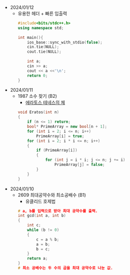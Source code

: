 - 2024/01/12
    - 유용한 헤더 + 빠른 입출력
      ```cpp
      #include<bits/stdc++.h>
      using namespace std;
    
      int main(){
          ios_base::sync_with_stdio(false);
          cin.tie(NULL); 
          cout.tie(NULL);
    
          int a;
          cin >> a;
          cout << a <<'\n';
          return 0;
      }
      ```
- 2024/01/11
    - 1987 소수 찾기 (B2)
        - [에라토스 테네스의 체](https://ko.wikipedia.org/wiki/%EC%97%90%EB%9D%BC%ED%86%A0%EC%8A%A4%ED%85%8C%EB%84%A4%EC%8A%A4%EC%9D%98_%EC%B2%B4)
        ```cpp
        void Eratos(int n)
        {
            if (n <= 1) return;
            bool* PrimeArray = new bool[n + 1];
            for (int i = 2; i <= n; i++)
                PrimeArray[i] = true;
            for (int i = 2; i * i <= n; i++)
            {
                if (PrimeArray[i])
                {
                    for (int j = i * i; j <= n; j += i)
                        PrimeArray[j] = false;
                }
            }
        }
        ```
- 2024/01/10
    - 2609 최대공약수와 최소공배수 (B1)
        - 유클리드 호제법
        ```cpp
        # a, b를 입력으로 받아 최대 공약수를 출력.
        int gcd(int a, int b)
        {
            int c;
            while (b != 0)
            {
                c = a % b;
                a = b;
                b = c;
            }
            return a;
        }
        # 최소 공배수는 두 수의 곱을 최대 공약수로 나눈 값.
        ```
